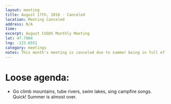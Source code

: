 ```yaml
---
layout: meeting
title: August 17th, 2016 - Canceled
location: Meeting Canceled
address: N/A
time:
excerpt: August CUGOS Monthly Meeting
lat: 47.7904
lng: -123.6551
category: meetings
notes: This month's meeting is canceled due to summer being in full effect. Look for us again on September 14th, 2016. 
---
```


Loose agenda:
=============
- Go climb mountains, tube rivers, swim lakes, sing campfire songs. Quick! Summer is almost over.

